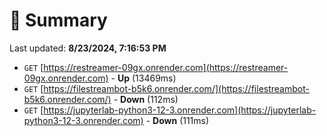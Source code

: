 # 📖 Summary
Last updated: **8/23/2024, 7:16:53 PM**

- `GET` [https://restreamer-09gx.onrender.com](https://restreamer-09gx.onrender.com) - **Up** (13469ms)
- `GET` [https://filestreambot-b5k6.onrender.com/](https://filestreambot-b5k6.onrender.com/) - **Down** (112ms)
- `GET` [https://jupyterlab-python3-12-3.onrender.com](https://jupyterlab-python3-12-3.onrender.com) - **Down** (111ms)
